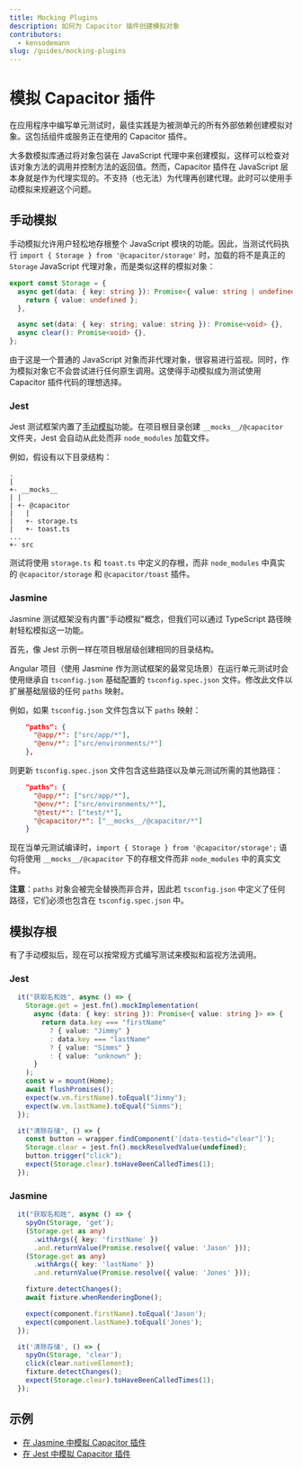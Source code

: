 ```yaml
---
title: Mocking Plugins
description: 如何为 Capacitor 插件创建模拟对象
contributors:
  - kensodemann
slug: /guides/mocking-plugins
---
```


# 模拟 Capacitor 插件

在应用程序中编写单元测试时，最佳实践是为被测单元的所有外部依赖创建模拟对象。这包括组件或服务正在使用的 Capacitor 插件。

大多数模拟库通过将对象包装在 JavaScript 代理中来创建模拟，这样可以检查对该对象方法的调用并控制方法的返回值。然而，Capacitor 插件在 JavaScript 层本身就是作为代理实现的。不支持（也无法）为代理再创建代理。此时可以使用手动模拟来规避这个问题。

## 手动模拟

手动模拟允许用户轻松地存根整个 JavaScript 模块的功能。因此，当测试代码执行 `import { Storage } from '@capacitor/storage'` 时，加载的将不是真正的 `Storage` JavaScript 代理对象，而是类似这样的模拟对象：

```TypeScript
export const Storage = {
  async get(data: { key: string }): Promise<{ value: string | undefined }> {
    return { value: undefined };
  },

  async set(data: { key: string; value: string }): Promise<void> {},
  async clear(): Promise<void> {},
};
```

由于这是一个普通的 JavaScript 对象而非代理对象，很容易进行监视。同时，作为模拟对象它不会尝试进行任何原生调用。这使得手动模拟成为测试使用 Capacitor 插件代码的理想选择。

### Jest

Jest 测试框架内置了<a href="https://jestjs.io/docs/manual-mocks" _target="blank">手动模拟</a>功能。在项目根目录创建 `__mocks__/@capacitor` 文件夹，Jest 会自动从此处而非 `node_modules` 加载文件。

例如，假设有以下目录结构：

```
.
|
+- __mocks__
| |
| +- @capacitor
|   |
|   +- storage.ts
|   +- toast.ts
...
+- src
```

测试将使用 `storage.ts` 和 `toast.ts` 中定义的存根，而非 `node_modules` 中真实的 `@capacitor/storage` 和 `@capacitor/toast` 插件。

### Jasmine

Jasmine 测试框架没有内置"手动模拟"概念，但我们可以通过 TypeScript 路径映射轻松模拟这一功能。

首先，像 Jest 示例一样在项目根层级创建相同的目录结构。

Angular 项目（使用 Jasmine 作为测试框架的最常见场景）在运行单元测试时会使用继承自 `tsconfig.json` 基础配置的 `tsconfig.spec.json` 文件。修改此文件以扩展基础层级的任何 `paths` 映射。

例如，如果 `tsconfig.json` 文件包含以下 `paths` 映射：

```JSON
    "paths": {
      "@app/*": ["src/app/*"],
      "@env/*": ["src/environments/*"]
    },
```

则更新 `tsconfig.spec.json` 文件包含这些路径以及单元测试所需的其他路径：

```JSON
    "paths": {
      "@app/*": ["src/app/*"],
      "@env/*": ["src/environments/*"],
      "@test/*": ["test/*"],
      "@capacitor/*": ["__mocks__/@capacitor/*"]
    }
```

现在当单元测试编译时，`import { Storage } from '@capacitor/storage';` 语句将使用 `__mocks__/@capacitor` 下的存根文件而非 `node_modules` 中的真实文件。

**注意**：`paths` 对象会被完全替换而非合并，因此若 `tsconfig.json` 中定义了任何路径，它们必须也包含在 `tsconfig.spec.json` 中。

## 模拟存根

有了手动模拟后，现在可以按常规方式编写测试来模拟和监视方法调用。

### Jest

```TypeScript
  it("获取名和姓", async () => {
    Storage.get = jest.fn().mockImplementation(
      async (data: { key: string }): Promise<{ value: string }> => {
        return data.key === "firstName"
          ? { value: "Jimmy" }
          : data.key === "lastName"
          ? { value: "Simms" }
          : { value: "unknown" };
      }
    );
    const w = mount(Home);
    await flushPromises();
    expect(w.vm.firstName).toEqual("Jimmy");
    expect(w.vm.lastName).toEqual("Simms");
  });

  it("清除存储", () => {
    const button = wrapper.findComponent('[data-testid="clear"]');
    Storage.clear = jest.fn().mockResolvedValue(undefined);
    button.trigger("click");
    expect(Storage.clear).toHaveBeenCalledTimes(1);
  });
```

### Jasmine

```TypeScript
  it("获取名和姓", async () => {
    spyOn(Storage, 'get');
    (Storage.get as any)
      .withArgs({ key: 'firstName' })
      .and.returnValue(Promise.resolve({ value: 'Jason' }));
    (Storage.get as any)
      .withArgs({ key: 'lastName' })
      .and.returnValue(Promise.resolve({ value: 'Jones' }));

    fixture.detectChanges();
    await fixture.whenRenderingDone();

    expect(component.firstName).toEqual('Jason');
    expect(component.lastName).toEqual('Jones');
  });

  it('清除存储', () => {
    spyOn(Storage, 'clear');
    click(clear.nativeElement);
    fixture.detectChanges();
    expect(Storage.clear).toHaveBeenCalledTimes(1);
  });
```

## 示例

- [在 Jasmine 中模拟 Capacitor 插件](https://github.com/ionic-team/cap-plugin-mock-jasmine)
- [在 Jest 中模拟 Capacitor 插件](https://github.com/ionic-team/cap-plugin-mock-jest)